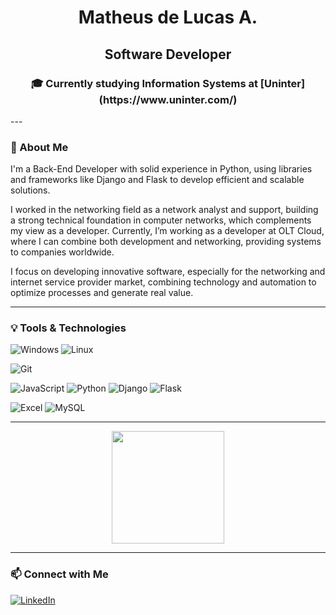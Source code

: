 <h1 align="center">Matheus de Lucas A.</h1>
<h2 align="center">Software Developer</h2>

<h3 align="center">🎓 Currently studying Information Systems at [Uninter](https://www.uninter.com/)</h3>
---

### **📌 About Me**  
I'm a Back-End Developer with solid experience in Python, using libraries and frameworks like Django and Flask to develop efficient and scalable solutions.

I worked in the networking field as a network analyst and support, building a strong technical foundation in computer networks, which complements my view as a developer.
Currently, I’m working as a developer at OLT Cloud, where I can combine both development and networking, providing systems to companies worldwide.

I focus on developing innovative software, especially for the networking and internet service provider market, combining technology and automation to optimize processes and generate real value.

---

### **💡 Tools & Technologies**  
![Windows](https://img.shields.io/badge/Windows-0078D6?style=for-the-badge&logo=windows&logoColor=white)  ![Linux](https://img.shields.io/badge/Linux-FCC624?style=for-the-badge&logo=linux&logoColor=black)

![Git](https://img.shields.io/badge/Git-F05032?style=for-the-badge&logo=git&logoColor=white) 

![JavaScript](https://img.shields.io/badge/JavaScript-FFD43B?style=for-the-badge&logo=javascript&logoColor=black)  ![Python](https://img.shields.io/badge/Python-306998?style=for-the-badge&logo=python&logoColor=FFD43B) 
![Django](https://img.shields.io/badge/Django-092E20?style=for-the-badge&logo=django&logoColor=white)  ![Flask](https://img.shields.io/badge/Flask-000000?style=for-the-badge&logo=flask&logoColor=white)  

![Excel](https://img.shields.io/badge/Excel-217346?style=for-the-badge&logo=microsoft-excel&logoColor=white)  ![MySQL](https://img.shields.io/badge/MySQL-4479A1?style=for-the-badge&logo=mysql&logoColor=white)  

---

<div align="center">
  <img height="180em" src="https://github-readme-stats.vercel.app/api/top-langs/?username=Dlucasz027&layout=compact&langs_count=7&theme=dracula"/>
</div>

---

### 📫 **Connect with Me**  
[![LinkedIn](https://img.shields.io/badge/LinkedIn-0077B5?style=for-the-badge&logo=linkedin&logoColor=white)](https://www.linkedin.com/in/delucas027/)
